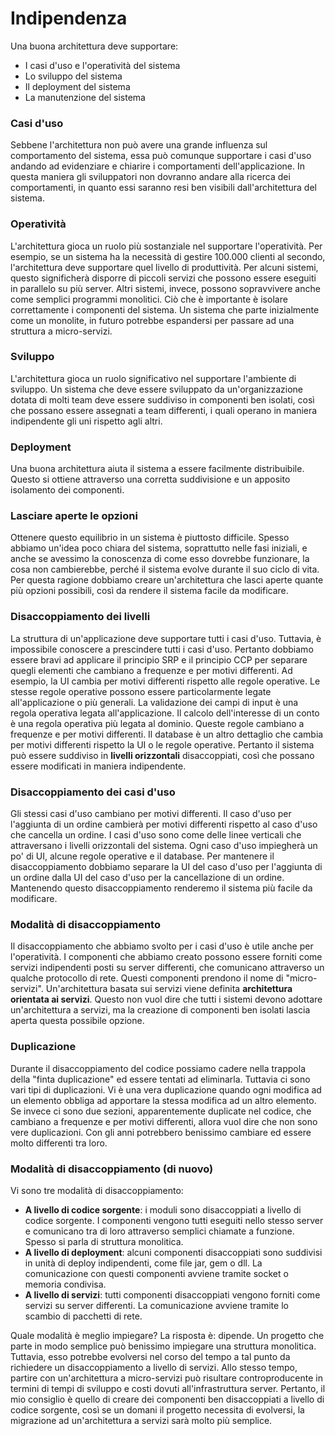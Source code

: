 # Indipendenza

Una buona architettura deve supportare:

* I casi d'uso e l'operatività del sistema
* Lo sviluppo del sistema
* Il deployment del sistema
* La manutenzione del sistema

### Casi d'uso

Sebbene l'architettura non può avere una grande influenza sul comportamento del sistema, essa può comunque supportare i casi d'uso andando ad evidenziare e chiarire i comportamenti dell'applicazione. In questa maniera gli sviluppatori non dovranno andare alla ricerca dei comportamenti, in quanto essi saranno resi ben visibili dall'architettura del sistema.

### Operatività

L'architettura gioca un ruolo più sostanziale nel supportare l'operatività. Per esempio, se un sistema ha la necessità di gestire 100.000 clienti al secondo, l'architettura deve supportare quel livello di produttività. Per alcuni sistemi, questo significherà disporre di piccoli servizi che possono essere eseguiti in parallelo su più server. Altri sistemi, invece, possono sopravvivere anche come semplici programmi monolitici. Ciò che è importante è isolare correttamente i componenti del sistema. Un sistema che parte inizialmente come un monolite, in futuro potrebbe espandersi per passare ad una struttura a micro-servizi.

### Sviluppo

L'architettura gioca un ruolo significativo nel supportare l'ambiente di sviluppo. Un sistema che deve essere sviluppato da un'organizzazione dotata di molti team deve essere suddiviso in componenti ben isolati, così che possano essere assegnati a team differenti, i quali operano in maniera indipendente gli uni rispetto agli altri.

### Deployment

Una buona architettura aiuta il sistema a essere facilmente distribuibile. Questo si ottiene attraverso una corretta suddivisione e un apposito isolamento dei componenti.

### Lasciare aperte le opzioni

Ottenere questo equilibrio in un sistema è piuttosto difficile. Spesso abbiamo un'idea poco chiara del sistema, soprattutto nelle fasi iniziali, e anche se avessimo la conoscenza di come esso dovrebbe funzionare, la cosa non cambierebbe, perché il sistema evolve durante il suo ciclo di vita. Per questa ragione dobbiamo creare un'architettura che lasci aperte quante più opzioni possibili, così da rendere il sistema facile da modificare.

### Disaccoppiamento dei livelli

La struttura di un'applicazione deve supportare tutti i casi d'uso. Tuttavia, è impossibile conoscere a prescindere tutti i casi d'uso. Pertanto dobbiamo essere bravi ad applicare il principio SRP e il principio CCP per separare quegli elementi che cambiano a frequenze e per motivi differenti. Ad esempio, la UI cambia per motivi differenti rispetto alle regole operative. Le stesse regole operative possono essere particolarmente legate all'applicazione o più generali. La validazione dei campi di input è una regola operativa legata all'applicazione. Il calcolo dell'interesse di un conto è una regola operativa più legata al dominio. Queste regole cambiano a frequenze e per motivi differenti. Il database è un altro dettaglio che cambia per motivi differenti rispetto la UI o le regole operative. Pertanto il sistema può essere suddiviso in **livelli orizzontali** disaccoppiati, così che possano essere modificati in maniera indipendente.

### Disaccoppiamento dei casi d'uso

Gli stessi casi d'uso cambiano per motivi differenti. Il caso d'uso per l'aggiunta di un ordine cambierà per motivi differenti rispetto al caso d'uso che cancella un ordine. I casi d'uso sono come delle linee verticali che attraversano i livelli orizzontali del sistema. Ogni caso d'uso impiegherà un po' di UI, alcune regole operative e il database. Per mantenere il disaccoppiamento dobbiamo separare la UI del caso d'uso per l'aggiunta di un ordine dalla UI del caso d'uso per la cancellazione di un ordine. Mantenendo questo disaccoppiamento renderemo il sistema più facile da modificare.

### Modalità di disaccoppiamento

Il disaccoppiamento che abbiamo svolto per i casi d'uso è utile anche per l'operatività. I componenti che abbiamo creato possono essere forniti come servizi indipendenti posti su server differenti, che comunicano attraverso un qualche protocollo di rete. Questi componenti prendono il nome di "micro-servizi". Un'architettura basata sui servizi viene definita **architettura orientata ai servizi**. Questo non vuol dire che tutti i sistemi devono adottare un'architettura a servizi, ma la creazione di componenti ben isolati lascia aperta questa possibile opzione.

### Duplicazione

Durante il disaccoppiamento del codice possiamo cadere nella trappola della "finta duplicazione" ed essere tentati ad eliminarla. Tuttavia ci sono vari tipi di duplicazioni. Vi è una vera duplicazione quando ogni modifica ad un elemento obbliga ad apportare la stessa modifica ad un altro elemento. Se invece ci sono due sezioni, apparentemente duplicate nel codice, che cambiano a frequenze e per motivi differenti, allora vuol dire che non sono vere duplicazioni. Con gli anni potrebbero benissimo cambiare ed essere molto differenti tra loro.

### Modalità di disaccoppiamento \(di nuovo\)

Vi sono tre modalità di disaccoppiamento:

* **A livello di codice sorgente**: i moduli sono disaccoppiati a livello di codice sorgente. I componenti vengono tutti eseguiti nello stesso server e comunicano tra di loro attraverso semplici chiamate a funzione. Spesso si parla di struttura monolitica.
* **A livello di deployment**: alcuni componenti disaccoppiati sono suddivisi in unità di deploy indipendenti, come file jar, gem o dll. La comunicazione con questi componenti avviene tramite socket o memoria condivisa.
* **A livello di servizi**: tutti componenti disaccoppiati vengono forniti come servizi su server differenti. La comunicazione avviene tramite lo scambio di pacchetti di rete.

Quale modalità è meglio impiegare? La risposta è: dipende. Un progetto che parte in modo semplice può benissimo impiegare una struttura monolitica. Tuttavia, esso potrebbe evolversi nel corso del tempo a tal punto da richiedere un disaccoppiamento a livello di servizi. Allo stesso tempo, partire con un'architettura a micro-servizi può risultare controproducente in termini di tempi di sviluppo e costi dovuti all'infrastruttura server. Pertanto, il mio consiglio è quello di creare dei componenti ben disaccoppiati a livello di codice sorgente, così se un domani il progetto necessita di evolversi, la migrazione ad un'architettura a servizi sarà molto più semplice.

